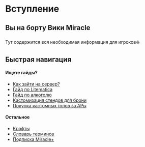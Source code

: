 # Вступление

## Вы на борту Вики Miracle
Тут содержится вся необходимая информация для игроков⛵

## Быстрая навигация
#### Ищете гайды?
- [Как зайти на сервер?]()
- [Гайд по Litematica]()
- [Гайд по алкоголю]()
- [Кастомизация стендов для брони]()
- [Покупка кастомных голов за АРы]()
#### Остальное
- [Крафты]()
- [Словарь терминов]()
- [Подписка Miracle+]()